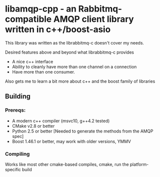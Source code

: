 libamqp-cpp - an Rabbitmq-compatible AMQP client library written in c++/boost-asio
==================================================================================

This library was written as the librabbitmq-c doesn't cover my needs.

Desired features above and beyond what librabbitmq-c provides
 - A nice c++ interface
 - Ability to cleanly have more than one channel on a connection
 - Have more than one consumer.

Also gets me to learn a bit more about c++ and the boost family of libraries

Building
--------

### Prereqs:
 - A modern c++ compiler (msvc10, g++4.2 tested)
 - CMake v2.8 or better 
 - Python 2.5 or better [Needed to generate the methods from the AMQP spec]
 - Boost 1.46.1 or better, may work with older versions, YMMV

### Compiling
Works like most other cmake-based compiles, cmake, run the platform-specific build


